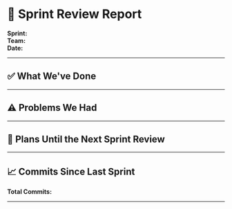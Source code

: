 ﻿# 📝 Sprint Review Report

**Sprint:**  
**Team:**  
**Date:**

---

## ✅ What We've Done
<!-- List completed features, tasks, and milestones -->

---

## ⚠️ Problems We Had
<!-- Describe any blockers, bugs, or unexpected challenges -->

---

## 🔮 Plans Until the Next Sprint Review
<!-- Outline your short-term goals and next focus areas -->

---

## 📈 Commits Since Last Sprint
**Total Commits:**

---
